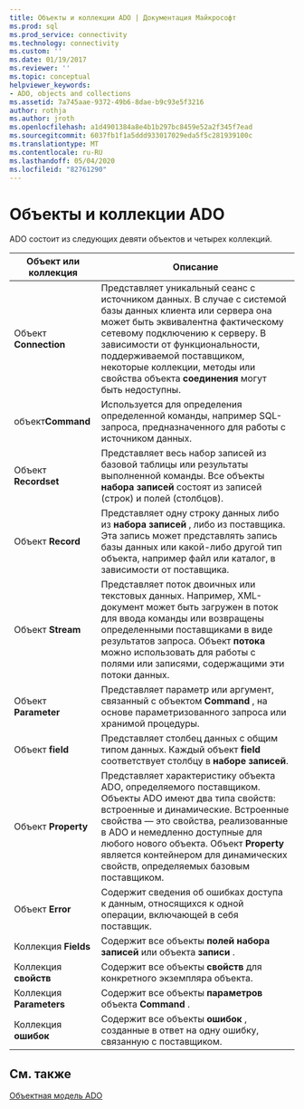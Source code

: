 ```yaml
---
title: Объекты и коллекции ADO | Документация Майкрософт
ms.prod: sql
ms.prod_service: connectivity
ms.technology: connectivity
ms.custom: ''
ms.date: 01/19/2017
ms.reviewer: ''
ms.topic: conceptual
helpviewer_keywords:
- ADO, objects and collections
ms.assetid: 7a745aae-9372-49b6-8dae-b9c93e5f3216
author: rothja
ms.author: jroth
ms.openlocfilehash: a1d4901384a8e4b1b297bc8459e52a2f345f7ead
ms.sourcegitcommit: 6037fb1f1a5ddd933017029eda5f5c281939100c
ms.translationtype: MT
ms.contentlocale: ru-RU
ms.lasthandoff: 05/04/2020
ms.locfileid: "82761290"
---
```

# <a name="ado-objects-and-collections"></a>Объекты и коллекции ADO
ADO состоит из следующих девяти объектов и четырех коллекций.  
  
|Объект или коллекция|Описание|  
|--------------------------|-----------------|  
|Объект **Connection**|Представляет уникальный сеанс с источником данных. В случае с системой базы данных клиента или сервера она может быть эквивалентна фактическому сетевому подключению к серверу. В зависимости от функциональности, поддерживаемой поставщиком, некоторые коллекции, методы или свойства объекта **соединения** могут быть недоступны.|  
|объект**Command**|Используется для определения определенной команды, например SQL-запроса, предназначенного для работы с источником данных.|  
|Объект **Recordset**|Представляет весь набор записей из базовой таблицы или результаты выполненной команды. Все объекты **набора записей** состоят из записей (строк) и полей (столбцов).|  
|Объект **Record**|Представляет одну строку данных либо из **набора записей** , либо из поставщика. Эта запись может представлять запись базы данных или какой-либо другой тип объекта, например файл или каталог, в зависимости от поставщика.|  
|Объект **Stream**|Представляет поток двоичных или текстовых данных. Например, XML-документ может быть загружен в поток для ввода команды или возвращены определенными поставщиками в виде результатов запроса. Объект **потока** можно использовать для работы с полями или записями, содержащими эти потоки данных.|  
|Объект **Parameter**|Представляет параметр или аргумент, связанный с объектом **Command** , на основе параметризованного запроса или хранимой процедуры.|  
|Объект **field**|Представляет столбец данных с общим типом данных. Каждый объект **field** соответствует столбцу в **наборе записей**.|  
|Объект **Property**|Представляет характеристику объекта ADO, определяемого поставщиком. Объекты ADO имеют два типа свойств: встроенные и динамические. Встроенные свойства — это свойства, реализованные в ADO и немедленно доступные для любого нового объекта. Объект **Property** является контейнером для динамических свойств, определяемых базовым поставщиком.|  
|Объект **Error**|Содержит сведения об ошибках доступа к данным, относящихся к одной операции, включающей в себя поставщик.|  
|Коллекция **Fields**|Содержит все объекты **полей** **набора записей** или объекта **записи** .|  
|Коллекция **свойств**|Содержит все объекты **свойств** для конкретного экземпляра объекта.|  
|Коллекция **Parameters**|Содержит все объекты **параметров** объекта **Command** .|  
|Коллекция **ошибок**|Содержит все объекты **ошибок** , созданные в ответ на одну ошибку, связанную с поставщиком.|  
  
## <a name="see-also"></a>См. также  
 [Объектная модель ADO](../../../ado/reference/ado-api/ado-object-model.md)
